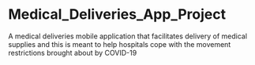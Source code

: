 # Medical_Deliveries_App_Project
A medical deliveries mobile application that facilitates delivery of medical supplies and this is meant to help hospitals cope with the movement restrictions brought about by COVID-19
